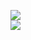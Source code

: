 [![](https://img.shields.io/badge/Made%20With-Github%20Spray-lightgrey.svg?style=for-the-badge&logo=github)](https://github.com/Annihil/github-spray#3624)  
[![](https://i.imgur.com/2DrTn0Z.gif)](https://github.com/Annihil/github-spray)